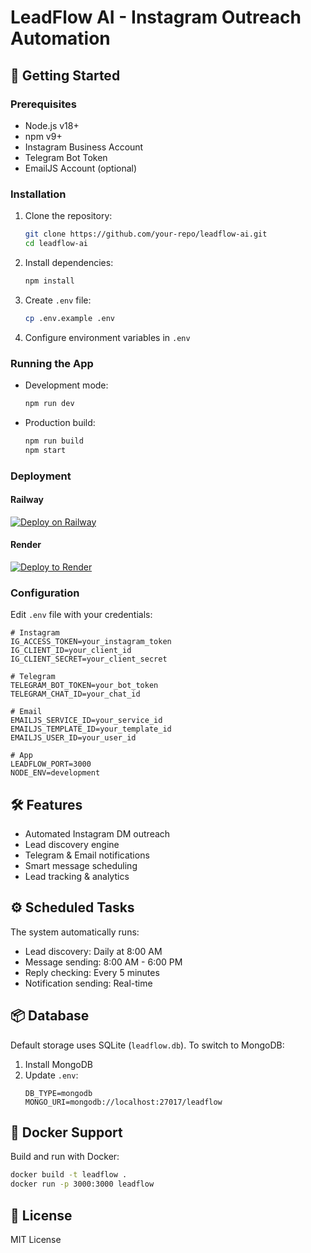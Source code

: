 # LeadFlow AI - Instagram Outreach Automation

## 🚀 Getting Started

### Prerequisites
- Node.js v18+
- npm v9+
- Instagram Business Account
- Telegram Bot Token
- EmailJS Account (optional)

### Installation
1. Clone the repository:
   ```bash
   git clone https://github.com/your-repo/leadflow-ai.git
   cd leadflow-ai
   ```

2. Install dependencies:
   ```bash
   npm install
   ```

3. Create `.env` file:
   ```bash
   cp .env.example .env
   ```

4. Configure environment variables in `.env`

### Running the App
- Development mode:
  ```bash
  npm run dev
  ```
- Production build:
  ```bash
  npm run build
  npm start
  ```

### Deployment
#### Railway
[![Deploy on Railway](https://railway.app/button.svg)](https://railway.app/new/template?template=https://github.com/your-repo/leadflow-ai)

#### Render
[![Deploy to Render](https://render.com/images/deploy-to-render-button.svg)](https://render.com/deploy)

### Configuration
Edit `.env` file with your credentials:
```env
# Instagram
IG_ACCESS_TOKEN=your_instagram_token
IG_CLIENT_ID=your_client_id
IG_CLIENT_SECRET=your_client_secret

# Telegram
TELEGRAM_BOT_TOKEN=your_bot_token
TELEGRAM_CHAT_ID=your_chat_id

# Email
EMAILJS_SERVICE_ID=your_service_id
EMAILJS_TEMPLATE_ID=your_template_id
EMAILJS_USER_ID=your_user_id

# App
LEADFLOW_PORT=3000
NODE_ENV=development
```

## 🛠️ Features
- Automated Instagram DM outreach
- Lead discovery engine
- Telegram & Email notifications
- Smart message scheduling
- Lead tracking & analytics

## ⚙️ Scheduled Tasks
The system automatically runs:
- Lead discovery: Daily at 8:00 AM
- Message sending: 8:00 AM - 6:00 PM
- Reply checking: Every 5 minutes
- Notification sending: Real-time

## 📦 Database
Default storage uses SQLite (`leadflow.db`). To switch to MongoDB:
1. Install MongoDB
2. Update `.env`:
   ```env
   DB_TYPE=mongodb
   MONGO_URI=mongodb://localhost:27017/leadflow
   ```

## 🐳 Docker Support
Build and run with Docker:
```bash
docker build -t leadflow .
docker run -p 3000:3000 leadflow
```

## 📄 License
MIT License
